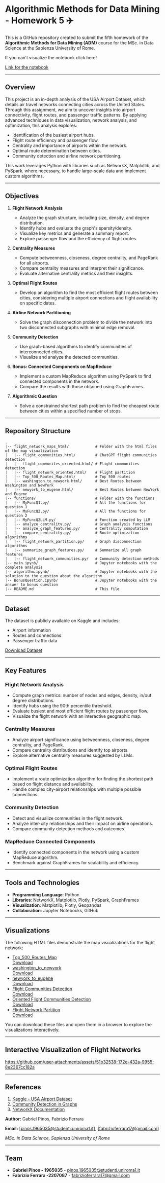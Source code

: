 # Algorithmic Methods for Data Mining - Homework 5 ✈️

This is a GitHub repository created to submit the fifth homework of the **Algorithmic Methods for Data Mining (ADM)** course for the MSc. in Data Science at the Sapienza University of Rome.

If you can't visualize the notebook click here!


[Link for the notebook](https://nbviewer.org/github/GabrielPinos/ADM_HW5/blob/main/Final.ipynb)


---

## Overview

This project is an in-depth analysis of the USA Airport Dataset, which details air travel networks connecting cities across the United States. Through this assignment, we aim to uncover insights into airport connectivity, flight routes, and passenger traffic patterns. By applying advanced techniques in data visualization, network analysis, and optimization, this analysis explores:

- Identification of the busiest airport hubs.
- Flight route efficiency and passenger flow.
- Centrality and importance of airports within the network.
- Optimal route determination between cities.
- Community detection and airline network partitioning.

This work leverages Python with libraries such as NetworkX, Matplotlib, and PySpark, where necessary, to handle large-scale data and implement custom algorithms.

---

## Objectives

1. **Flight Network Analysis**
   - Analyze the graph structure, including size, density, and degree distribution.
   - Identify hubs and evaluate the graph's sparsity/density.
   - Visualize key metrics and generate a summary report.
   - Explore passenger flow and the efficiency of flight routes.

2. **Centrality Measures**
   - Compute betweenness, closeness, degree centrality, and PageRank for all airports.
   - Compare centrality measures and interpret their significance.
   - Evaluate alternative centrality metrics and their insights.

3. **Optimal Flight Routes**
   - Develop an algorithm to find the most efficient flight routes between cities, considering multiple airport connections and flight availability on specific dates.

4. **Airline Network Partitioning**
   - Solve the graph disconnection problem to divide the network into two disconnected subgraphs with minimal edge removal.

5. **Community Detection**
   - Use graph-based algorithms to identify communities of interconnected cities.
   - Visualize and analyze the detected communities.

6. **Bonus: Connected Components on MapReduce**
   - Implement a custom MapReduce algorithm using PySpark to find connected components in the network.
   - Compare the results with those obtained using GraphFrames.

7. **Algorithmic Question**
   - Solve a constrained shortest path problem to find the cheapest route between cities within a specified number of stops.

---

## Repository Structure

```
.
|-- flight_network_maps_html/            # Folder with the html files of the map visualization
|   |-- flight_communities.html/         # ChatGPT flight communities detection
|   |-- flight_communites_oriented.html/ # Flight communities detection
|   |-- flight_network_oriented.html/    # Flight partition
|   |-- Top_500_Routes_Map.html/         # Top 500 routes
|   |-- washington_to_newyork.html/      # Best Routes between Washington and NewYork
|   |-- newyork_to_eugene.html/          # Best Routes between NewYork and Eugene
|-- functions/                           # Folder with the functions
|   |-- MyFuncQ1.py/                     # All the functions for question 1
|   |-- MyFuncQ2.py/                     # All the functions for question 2
|   |-- MyFuncQ2LLM.py/                  # Function created by LLM
|   |-- analyze_centrality.py/           # Graph analysis functions
|   |-- analyze_graph_features.py/       # Centrality computation
|   |-- compare_centrality.py/           # Route optimization algorithms
|   |-- flight_network_partition.py/     # Graph disconnection algorithms
|   |-- summarize_graph_features.py/     # Summarize all graph features
|   |-- flight_network_communities.py/   # Community detection methods
|-- main.ipynb/                          # Jupyter notebooks with the complete analysis
|-- algorithm.ipynb/                     # Jupyter notebooks with the solution to the question about the algorithm
|-- BonusQuestion.ipynb/                 # Jupyter notebooks with the answer to bonus question
|-- README.md                            # This file

```

---

## Dataset

The dataset is publicly available on Kaggle and includes:

- Airport information
- Routes and connections
- Passenger traffic data

[Download Dataset](https://www.kaggle.com/datasets/flashgordon/usa-airport-dataset)

---

## Key Features

### Flight Network Analysis
- Compute graph metrics: number of nodes and edges, density, in/out degree distributions.
- Identify hubs using the 90th percentile threshold.
- Evaluate busiest and most efficient flight routes by passenger flow.
- Visualize the flight network with an interactive geographic map.

### Centrality Measures
- Analyze airport significance using betweenness, closeness, degree centrality, and PageRank.
- Compare centrality distributions and identify top airports.
- Explore alternative centrality measures suggested by LLMs.

### Optimal Flight Routes
- Implement a route optimization algorithm for finding the shortest path based on flight distance and availability.
- Handle complex city-airport relationships with multiple possible connections.

### Community Detection
- Detect and visualize communities in the flight network.
- Analyze inter-city relationships and their impact on airline operations.
- Compare community detection methods and outcomes.

### MapReduce Connected Components
- Identify connected components in the network using a custom MapReduce algorithm.
- Benchmark against GraphFrames for scalability and efficiency.

---

## Tools and Technologies

- **Programming Language**: Python
- **Libraries**: NetworkX, Matplotlib, Plotly, PySpark, GraphFrames
- **Visualization**: Matplotlib, Plotly, Geopandas
- **Collaboration**: Jupyter Notebooks, GitHub

---


## Visualizations

The following HTML files demonstrate the map visualizations for the flight network:

- [Top_500_Routes_Map](flight_network_maps_html/Top_500_Routes_Map.html)  
  [Download](https://github.com/GabrielPinos/ADM_HW5/raw/main/flight_network_maps_htmlTop_500_Routes_Map.html)
- [washington_to_newyork](flight_network_maps_html/washington_to_newyork.html)  
  [Download](https://github.com/GabrielPinos/ADM_HW5/raw/main/flight_network_maps_html/washington_to_newyork.html)
- [newyork_to_eugene](flight_network_maps_html/newyork_to_eugene.html)  
  [Download](https://github.com/GabrielPinos/ADM_HW5/raw/main/flight_network_maps_html/newyork_to_eugene.html)
- [Flight Communities Detection](flight_network_maps_html/flight_communities.html)  
  [Download](https://github.com/GabrielPinos/ADM_HW5/raw/main/flight_network_maps_html/flight_communities.html)
- [Oriented Flight Communities Detection](flight_network_maps_html/flight_communites_oriented.html)  
  [Download](https://github.com/GabrielPinos/ADM_HW5/raw/main/flight_network_maps_html/flight_communites_oriented.html)
- [Flight Network Partition](flight_network_maps_html/flight_network_oriented.html)  
  [Download](https://github.com/GabrielPinos/ADM_HW5/raw/main/flight_network_maps_html/flight_network_oriented.html)

You can download these files and open them in a browser to explore the visualizations interactively.

---
## Interactive Visualization of Flight Networks

https://github.com/user-attachments/assets/51b32538-172e-432a-9955-8e2367cc182a


---
## References

1. [Kaggle - USA Airport Dataset](https://www.kaggle.com/datasets/flashgordon/usa-airport-dataset)
2. [Community Detection in Graphs](https://www.analyticsvidhya.com/blog/2020/04/community-detection-graphs-networks/)
3. [NetworkX Documentation](https://networkx.org/documentation/stable/)


**Author:** Gabriel Pinos, Fabrizio Ferrara 

**Email:** [pinos.1965035@studenti.uniroma1.it], [fabrizioferrara17@gmail.com]

*MSc. in Data Science, Sapienza University of Rome*

---

## Team

- **Gabriel Pinos - 1965035** - [pinos.1965035@studenti.uniroma1.it](mailto:pinos.1965035@studenti.uniroma1.it)
- **Fabrizio Ferrara -2207087** - [fabrizioferrara17@gmail.com](mailto:fabrizioferrara17@gmail.com)
